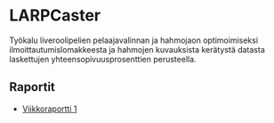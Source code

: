 # LARPCaster
Työkalu liveroolipelien pelaajavalinnan ja hahmojaon optimoimiseksi ilmoittautumislomakkeesta ja hahmojen kuvauksista kerätystä datasta laskettujen yhteensopivuusprosenttien perusteella.

## Raportit
* [Viikkoraportti 1](https://github.com/vmarttil/larp-caster/blob/master/documentation/reports/viikkoraportti1.md)
